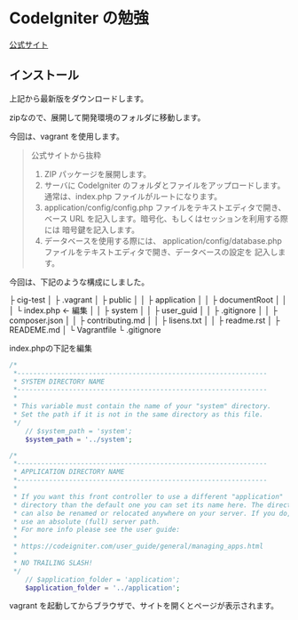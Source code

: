 # CodeIgniter の勉強

[公式サイト](https://codeigniter.jp/user_guide/3/index.html)

## インストール

上記から最新版をダウンロードします。

zipなので、展開して開発環境のフォルダに移動します。

今回は、vagrant を使用します。

> 公式サイトから抜粋
>
> 1. ZIP パッケージを展開します。
> 1. サーバに CodeIgniter のフォルダとファイルをアップロードします。 通常は、index.php ファイルがルートになります。
> 1. application/config/config.php ファイルをテキストエディタで開き、 ベース URL を記入します。暗号化、もしくはセッションを利用する際には 暗号鍵を記入します。
> 1. データベースを使用する際には、 application/config/database.php ファイルをテキストエディタで開き、データベースの設定を 記入します。

今回は、下記のような構成にしました。

├ cig-test
│   ├ .vagrant
│   ├ public
│   │   ├ application
│   │   ├ documentRoot
│   │   │   └ index.php <- 編集
│   │   ├ system
│   │   ├ user_guid
│   │   ├ .gitignore
│   │   ├ composer.json
│   │   ├ contributing.md
│   │   ├ lisens.txt
│   │   ├ readme.rst
│   ├ READEME.md
│   └ Vagrantfile
└ .gitignore

index.phpの下記を編集

```php
/*
 *---------------------------------------------------------------
 * SYSTEM DIRECTORY NAME
 *---------------------------------------------------------------
 *
 * This variable must contain the name of your "system" directory.
 * Set the path if it is not in the same directory as this file.
 */
	// $system_path = 'system';
	$system_path = '../system';

/*
 *---------------------------------------------------------------
 * APPLICATION DIRECTORY NAME
 *---------------------------------------------------------------
 *
 * If you want this front controller to use a different "application"
 * directory than the default one you can set its name here. The directory
 * can also be renamed or relocated anywhere on your server. If you do,
 * use an absolute (full) server path.
 * For more info please see the user guide:
 *
 * https://codeigniter.com/user_guide/general/managing_apps.html
 *
 * NO TRAILING SLASH!
 */
	// $application_folder = 'application';
	$application_folder = '../application';
```

vagrant を起動してからブラウザで、サイトを開くとページが表示されます。
